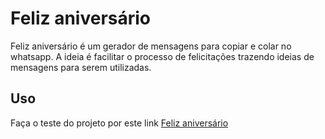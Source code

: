 # Feliz aniversário

Feliz aniversário é um gerador de mensagens para copiar e colar no whatsapp. A ideia é facilitar o processo de felicitações trazendo ideias de mensagens para serem utilizadas.

## Uso
Faça o teste do projeto por este link [Feliz aniversário](https://wesleyjcr.github.io/feliz-aniversario/)
